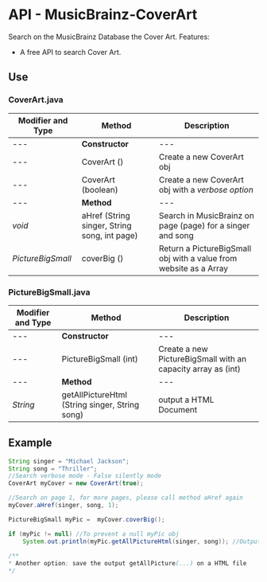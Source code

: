 # API - MusicBrainz-CoverArt
Search on the MusicBrainz Database the Cover Art.
Features:
* A free API to search Cover Art.

## Use
### CoverArt.java

| Modifier and Type | Method | Description |
| --- | --- | --- |
| --- | **Constructor** | --- |
| --- | CoverArt () | Create a new CoverArt obj |
| --- | CoverArt (boolean) | Create a new CoverArt obj with a *verbose option* |
| --- | **Method** | --- |
| *void* | aHref (String singer, String song, int page) | Search in MusicBrainz on page (page) for a singer and song |
| *PictureBigSmall* | coverBig () | Return a PictureBigSmall obj with a value from website as a Array |

### PictureBigSmall.java
| Modifier and Type | Method | Description |
| --- | --- | --- |
| --- | **Constructor** | --- |
| --- | PictureBigSmall (int) | Create a new PictureBigSmall with an capacity array as (int) |
| --- | **Method** | --- |
| *String* | getAllPictureHtml (String singer, String song) | output a HTML Document |


## Example

```java
String singer = "Michael Jackson";
String song = "Thriller";
//Search verbose mode - False silently mode
CoverArt myCover = new CoverArt(true);     

//Search on page 1, for more pages, please call method aHref again
myCover.aHref(singer, song, 1); 

PictureBigSmall myPic =  myCover.coverBig();

if (myPic != null) //To prevent a null myPic obj
    System.out.println(myPic.getAllPictureHtml(singer, song)); //Output optional
    
/**
* Another option: save the output getAllPicture(...) on a HTML file
*/
